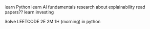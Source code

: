 learn Python
learn AI fundamentals
research about explainability
read papers??
learn investing

Solve LEETCODE 2E 2M 1H (morning) in python